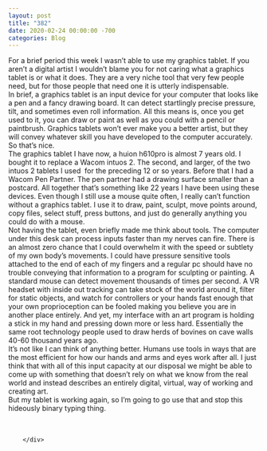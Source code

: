 ```yaml
---
layout: post
title: "382"
date: 2020-02-24 00:00:00 -700
categories: Blog
---
```


<div class="blog-content">
				<div class="paragraph"><span><span>For a brief period this week I wasn&rsquo;t able to use my graphics tablet. If you aren&rsquo;t a digital artist I wouldn&rsquo;t blame you for not caring what a graphics tablet is or what it does. They are a very niche tool that very few people need, but for those people that need one it is utterly indispensable.</span></span><br><span></span><span><span>In brief, a graphics tablet is an input device for your computer that looks like a pen and a fancy drawing board. It can detect startlingly precise pressure, tilt, and sometimes even roll information. All this means is, once you get used to it, you can draw or paint as well as you could with a pencil or paintbrush. Graphics tablets won&rsquo;t ever make you a better artist, but they will convey whatever skill you have developed to the computer accurately. So that&rsquo;s nice.&nbsp;</span></span><br><span></span><span><span>The graphics tablet I have now, a huion h610pro is almost 7 years old. I bought it to replace a Wacom intuos 2. The second, and larger, of the two intuos 2 tablets I used&nbsp; for the preceding 12 or so years. Before that I had a Wacom Pen Partner. The pen partner had a drawing surface smaller than a postcard. All together that&rsquo;s something like 22 years I have been using these devices. Even though I still use a mouse quite often, I really can&rsquo;t function without a graphics tablet. I use it to draw, paint, sculpt, move points around, copy files, select stuff, press buttons, and just do generally anything you could do with a mouse.&nbsp;</span></span><br><span></span><span><span>Not having the tablet, even briefly made me think about tools. The computer under this desk can process inputs faster than my nerves can fire. There is an almost zero chance that I could overwhelm it with the speed or subtlety of my own body&rsquo;s movements. I could have pressure sensitive tools attached to the end of each of my fingers and a regular pc should have no trouble conveying that information to a program for sculpting or painting. A standard mouse can detect movement thousands of times per second. A VR headset with inside out tracking can take stock of the world around it, filter for static objects, and watch for controllers or your hands fast enough that your own proprioception can be fooled making you believe you are in another place entirely. And yet, my interface with an art program is holding a stick in my hand and pressing down more or less hard. Essentially the same root technology people used to draw herds of bovines on cave walls 40-60 thousand years ago.&nbsp;&nbsp;</span></span><br><span></span><span><span>It&rsquo;s not like I can think of anything better. Humans use tools in ways that are the most efficient for how our hands and arms and eyes work after all. I just think that with all of this input capacity at our disposal we might be able to come up with something that doesn&rsquo;t rely on what we know from the real world and instead describes an entirely digital, virtual, way of working and creating art.</span></span><br><span></span><span><span>But my tablet is working again, so I&rsquo;m going to go use that and stop this hideously binary typing thing.</span></span><br><span></span><br>&#8203;</div>

		</div>
        